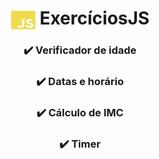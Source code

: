 <div align="center">
<h1> <img align="center" alt="Hashimoto-JS" height="30" width="40" src="https://raw.githubusercontent.com/devicons/devicon/master/icons/javascript/javascript-plain.svg"> ExercíciosJS
<h3> ✔️ Verificador de idade
<h3> ✔️ Datas e horário
<h3> ✔️ Cálculo de IMC
<h3> ✔️ Timer
</div>
